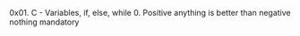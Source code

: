 0x01. C - Variables, if, else, while
0. Positive anything is better than negative nothing
mandatory
